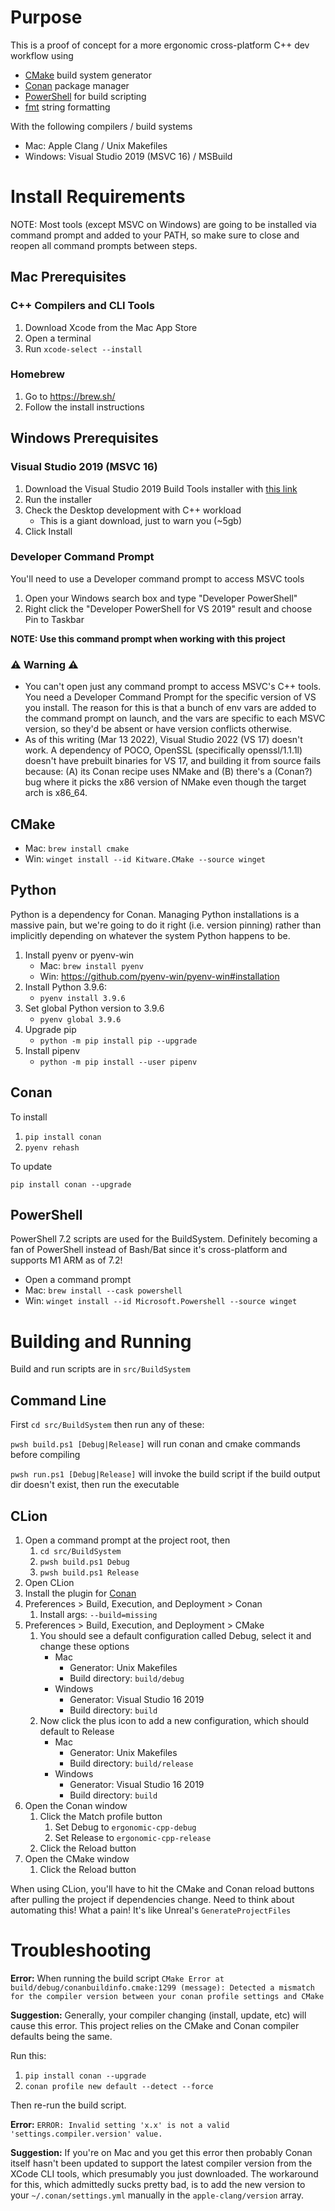 # Purpose

This is a proof of concept for a more ergonomic cross-platform C++ dev workflow using

* [CMake](https://cmake.org/) build system generator
* [Conan](https://conan.io/) package manager
* [PowerShell](https://github.com/PowerShell/PowerShell) for build scripting
* [fmt](https://github.com/fmtlib/fmt) string formatting

With the following compilers / build systems

* Mac: Apple Clang / Unix Makefiles
* Windows: Visual Studio 2019 (MSVC 16) / MSBuild

# Install Requirements

NOTE: Most tools (except MSVC on Windows) are going to be installed via command prompt and added to your PATH, so make sure to close and reopen all command prompts between steps.

## Mac Prerequisites

### C++ Compilers and CLI Tools

1. Download Xcode from the Mac App Store
1. Open a terminal
1. Run ```xcode-select --install```

### Homebrew

1. Go to https://brew.sh/
1. Follow the install instructions

## Windows Prerequisites

### Visual Studio 2019 (MSVC 16)

1. Download the Visual Studio 2019 Build Tools installer with [this link](https://aka.ms/vs/16/release/vs_BuildTools.exe)
1. Run the installer
1. Check the Desktop development with C++ workload
   * This is a giant download, just to warn you (~5gb)
1. Click Install

### Developer Command Prompt

You'll need to use a Developer command prompt to access MSVC tools

1. Open your Windows search box and type "Developer PowerShell"
1. Right click the "Developer PowerShell for VS 2019" result and choose Pin to Taskbar

**NOTE: Use this command prompt when working with this project**

### ⚠ Warning ⚠

* You can't open just any command prompt to access MSVC's C++ tools. You need a Developer Command Prompt for the specific version of VS you install. The reason for this is that a bunch of env vars are added to the command prompt on launch, and the vars are specific to each MSVC version, so they'd be absent or have version conflicts otherwise.
* As of this writing (Mar 13 2022), Visual Studio 2022 (VS 17) doesn't work. A dependency of POCO, OpenSSL (specifically openssl/1.1.1l) doesn't have prebuilt binaries for VS 17, and building it from source fails because: (A) its Conan recipe uses NMake and (B) there's a (Conan?) bug where it picks the x86 version of NMake even though the target arch is x86_64.

## CMake

* Mac: ```brew install cmake```
* Win: ```winget install --id Kitware.CMake --source winget```

## Python

Python is a dependency for Conan. Managing Python installations is a massive pain, but we're going to do it right (i.e. version pinning) rather than implicitly depending on whatever the system Python happens to be.

1. Install pyenv or pyenv-win
   * Mac: ```brew install pyenv```
   * Win: https://github.com/pyenv-win/pyenv-win#installation
1. Install Python 3.9.6: 
   * ```pyenv install 3.9.6```
1. Set global Python version to 3.9.6
   * ```pyenv global 3.9.6```
1. Upgrade pip
   * ```python -m pip install pip --upgrade```
1. Install pipenv
   * ```python -m pip install --user pipenv```

## Conan

To install

1. ```pip install conan```
2. ```pyenv rehash```

To update

```pip install conan --upgrade```

## PowerShell

PowerShell 7.2 scripts are used for the BuildSystem. Definitely becoming a fan of PowerShell instead of Bash/Bat since it's cross-platform and supports M1 ARM as of 7.2!

* Open a command prompt
* Mac: ```brew install --cask powershell```
* Win: ```winget install --id Microsoft.Powershell --source winget```

# Building and Running

Build and run scripts are in ```src/BuildSystem```

## Command Line

First ```cd src/BuildSystem``` then run any of these:

```pwsh build.ps1 [Debug|Release]``` will run conan and cmake commands before compiling

```pwsh run.ps1 [Debug|Release]``` will invoke the build script if the build output dir doesn't exist, then run the executable

## CLion

1. Open a command prompt at the project root, then
   1. ```cd src/BuildSystem```
   1. ```pwsh build.ps1 Debug```
   1. ```pwsh build.ps1 Release```
1. Open CLion
1. Install the plugin for [Conan](https://plugins.jetbrains.com/plugin/11956-conan)
1. Preferences > Build, Execution, and Deployment > Conan
   1. Install args: ```--build=missing```
1. Preferences > Build, Execution, and Deployment > CMake
   1. You should see a default configuration called Debug, select it and change these options
      * Mac
         * Generator: Unix Makefiles
         * Build directory: ```build/debug```
      * Windows
         * Generator: Visual Studio 16 2019
         * Build directory: ```build```
   1. Now click the plus icon to add a new configuration, which should default to Release
      * Mac
         * Generator: Unix Makefiles
         * Build directory: ```build/release```
      * Windows
         * Generator: Visual Studio 16 2019
         * Build directory: ```build```
1. Open the Conan window
   1. Click the Match profile button
      1. Set Debug to ```ergonomic-cpp-debug```
      1. Set Release to ```ergonomic-cpp-release```
   1. Click the Reload button
1. Open the CMake window
   1. Click the Reload button

When using CLion, you'll have to hit the CMake and Conan reload buttons after pulling the project if dependencies change. Need to think about automating this! What a pain! It's like Unreal's ```GenerateProjectFiles```

# Troubleshooting

**Error:** When running the build script ```CMake Error at build/debug/conanbuildinfo.cmake:1299 (message): Detected a mismatch for the compiler version between your conan profile settings and CMake```

**Suggestion:** Generally, your compiler changing (install, update, etc) will cause this error. This project relies on the CMake and Conan compiler defaults being the same.

Run this:

1. ```pip install conan --upgrade```
2. ```conan profile new default --detect --force```

Then re-run the build script.

**Error:** ```ERROR: Invalid setting 'x.x' is not a valid 'settings.compiler.version' value.```

**Suggestion:** If you're on Mac and you get this error then probably Conan itself hasn't been updated to support the latest compiler version from the XCode CLI tools, which presumably you just downloaded. The workaround for this, which admittedly sucks pretty bad, is to add the new version to your ```~/.conan/settings.yml``` manually in the ```apple-clang/version``` array.
